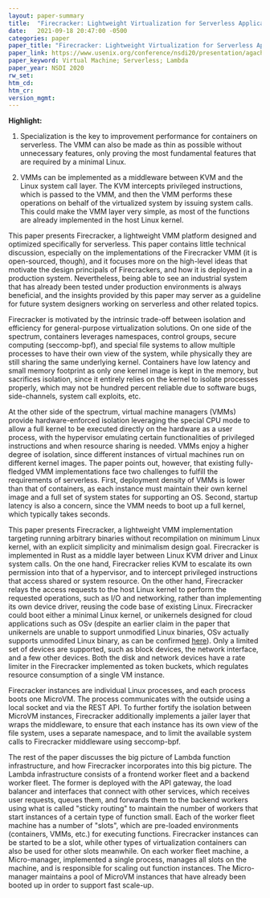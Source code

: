 ```yaml
---
layout: paper-summary
title:  "Firecracker: Lightweight Virtualization for Serverless Applications"
date:   2021-09-18 20:47:00 -0500
categories: paper
paper_title: "Firecracker: Lightweight Virtualization for Serverless Applications"
paper_link: https://www.usenix.org/conference/nsdi20/presentation/agache
paper_keyword: Virtual Machine; Serverless; Lambda
paper_year: NSDI 2020
rw_set:
htm_cd:
htm_cr:
version_mgmt:
--- 
```


**Highlight:**

1. Specialization is the key to improvement performance for containers on serverless. The VMM can also be made as thin
   as possible without unnecessary features, only proving the most fundamental features that are required by a minimal
   Linux.

2. VMMs can be implemented as a middleware between KVM and the Linux system call layer. The KVM intercepts privileged 
   instructions, which is passed to the VMM, and then the VMM performs these operations on behalf of the 
   virtualized system by issuing system calls. 
   This could make the VMM layer very simple, as most of the functions are already implemented in the host Linux 
   kernel.

This paper presents Firecracker, a lightweight VMM platform designed and optimized specifically for serverless. 
This paper contains little technical discussion, especially on the implementations of the Firecracker VMM (it is 
open-sourced, though), and it focuses more on the high-level ideas that motivate the design principals of 
Firecrackers, and how it is deployed in a production system. 
Nevertheless, being able to see an industrial system that has already been tested under production environments 
is always beneficial, and the insights provided by this paper may server as a guideline for future system designers 
working on serverless and other related topics.

Firecracker is motivated by the intrinsic trade-off between isolation and efficiency for general-purpose virtualization
solutions. On one side of the spectrum, containers leverages namespaces, control groups, secure computing 
(seccomp-bpf), and special file systems to allow multiple processes to have their own view of the system, while 
physically they are still sharing the same underlying kernel. Containers have low latency and small memory footprint as
only one kernel image is kept in the memory, but sacrifices isolation, since it entirely relies on the kernel to
isolate processes properly, which may not be hundred percent reliable due to software bugs, side-channels, system
call exploits, etc.

At the other side of the spectrum, virtual machine managers (VMMs) provide hardware-enforced isolation leveraging 
the special CPU mode to allow a full kernel to be executed directly on the hardware as a user process, with the 
hypervisor emulating certain functionalities of privileged instructions and when resource sharing is needed.
VMMs enjoy a higher degree of isolation, since different instances of virtual machines run on different kernel
images. The paper points out, however, that existing fully-fledged VMM implementations face two challenges to 
fulfill the requirements of serverless. First, deployment density of VMMs is lower than that of containers, as each
instance must maintain their own kernel image and a full set of system states for supporting an OS.
Second, startup latency is also a concern, since the VMM needs to boot up a full kernel, which typically takes
seconds.

This paper presents Firecracker, a lightweight VMM implementation targeting running arbitrary binaries without
recompilation on minimum Linux kernel, with an explicit simplicity and minimalism design goal.
Firecracker is implemented in Rust as a middle layer between Linux KVM driver and Linux system calls. 
On the one hand, Firecracker relies KVM to escalate its own permission into that of a hypervisor, and to intercept 
privileged instructions that access shared or system resource. On the other hand, Firecracker relays the access
requests to the host Linux kernel to perform the requested operations, such as I/O and networking, rather than 
implementing its own device driver, reusing the code base of existing Linux.
Firecracker could boot either a minimal Linux kernel, or unikernels designed for cloud applications such as OSv
(despite an earlier claim in the paper that unikernels are unable to support unmodified Linux binaries, OSv actually
supports unmodifed Linux binary, as can be confirmed [here](https://github.com/cloudius-systems/osv/wiki/Components-of-OSv)).
Only a limited set of devices are supported, such as block devices, the network interface, and a few other devices.
Both the disk and network devices have a rate limiter in the Firecracker implemented as token buckets, which regulates
resource consumption of a single VM instance.

Firecracker instances are individual Linux processes, and each process boots one MicroVM. 
The process communicates with the outside using a local socket and via the REST API. To further fortify the isolation
between MicroVM instances, Firecracker additionally implements a jailer layer that wraps the middleware, to ensure
that each instance has its own view of the file system, uses a separate namespace, and to limit the available system
calls to Firecracker middleware using seccomp-bpf.

The rest of the paper discusses the big picture of Lambda function infrastructure, and how Firecracker incorporates 
into this big picture. The Lambda infrastructure consists of a frontend worker fleet and a backend worker fleet.
The former is deployed with the API gateway, the load balancer and interfaces that connect with other services,
which receives user requests, queues them, and forwards them to the backend workers using what is called 
"sticky routing" to maintain the number of workers that start instances of a certain type of function small. 
Each of the worker fleet machine has a number of "slots", which are pre-loaded environments (containers, VMMs, etc.) 
for executing functions. Firecracker instances can be started to be a slot, while other types of virtualization
containers can also be used for other slots meanwhile.
On each worker fleet machine, a Micro-manager, implemented a single process, manages all slots on the machine,
and is responsible for scaling out function instances. 
The Micro-manager maintains a pool of MicroVM instances that have already been booted up in order to support fast 
scale-up.

